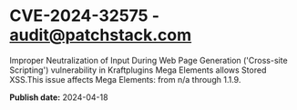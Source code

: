 # CVE-2024-32575 - audit@patchstack.com

Improper Neutralization of Input During Web Page Generation ('Cross-site Scripting') vulnerability in Kraftplugins Mega Elements allows Stored XSS.This issue affects Mega Elements: from n/a through 1.1.9.



**Publish date:** 2024-04-18
